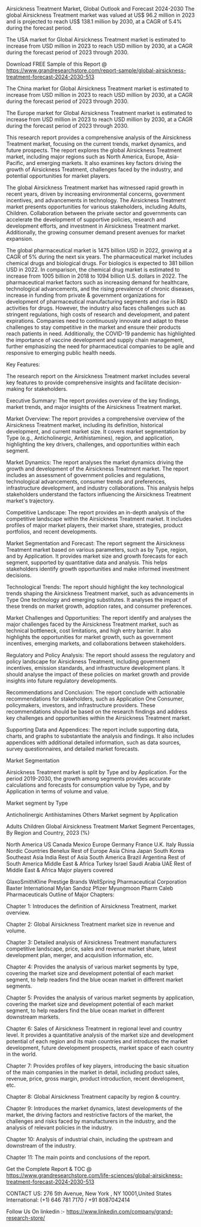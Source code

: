 Airsickness Treatment Market, Global Outlook and Forecast 2024-2030
The global Airsickness Treatment market was valued at US$ 96.2 million in 2023 and is projected to reach US$ 138.1 million by 2030, at a CAGR of 5.4% during the forecast period.

The USA market for Global Airsickness Treatment market is estimated to increase from USD million in 2023 to reach USD million by 2030, at a CAGR during the forecast period of 2023 through 2030.

Download FREE Sample of this Report @ https://www.grandresearchstore.com/report-sample/global-airsickness-treatment-forecast-2024-2030-513

The China market for Global Airsickness Treatment market is estimated to increase from USD million in 2023 to reach USD million by 2030, at a CAGR during the forecast period of 2023 through 2030.

The Europe market for Global Airsickness Treatment market is estimated to increase from USD million in 2023 to reach USD million by 2030, at a CAGR during the forecast period of 2023 through 2030.

This research report provides a comprehensive analysis of the Airsickness Treatment market, focusing on the current trends, market dynamics, and future prospects. The report explores the global Airsickness Treatment market, including major regions such as North America, Europe, Asia-Pacific, and emerging markets. It also examines key factors driving the growth of Airsickness Treatment, challenges faced by the industry, and potential opportunities for market players.

The global Airsickness Treatment market has witnessed rapid growth in recent years, driven by increasing environmental concerns, government incentives, and advancements in technology. The Airsickness Treatment market presents opportunities for various stakeholders, including Adults, Children. Collaboration between the private sector and governments can accelerate the development of supportive policies, research and development efforts, and investment in Airsickness Treatment market. Additionally, the growing consumer demand present avenues for market expansion.

The global pharmaceutical market is 1475 billion USD in 2022, growing at a CAGR of 5% during the next six years. The pharmaceutical market includes chemical drugs and biological drugs. For biologics is expected to 381 billion USD in 2022. In comparison, the chemical drug market is estimated to increase from 1005 billion in 2018 to 1094 billion U.S. dollars in 2022. The pharmaceutical market factors such as increasing demand for healthcare, technological advancements, and the rising prevalence of chronic diseases, increase in funding from private & government organizations for development of pharmaceutical manufacturing segments and rise in R&D activities for drugs. However, the industry also faces challenges such as stringent regulations, high costs of research and development, and patent expirations. Companies need to continuously innovate and adapt to these challenges to stay competitive in the market and ensure their products reach patients in need. Additionally, the COVID-19 pandemic has highlighted the importance of vaccine development and supply chain management, further emphasizing the need for pharmaceutical companies to be agile and responsive to emerging public health needs.

Key Features:

The research report on the Airsickness Treatment market includes several key features to provide comprehensive insights and facilitate decision-making for stakeholders.

Executive Summary: The report provides overview of the key findings, market trends, and major insights of the Airsickness Treatment market.

Market Overview: The report provides a comprehensive overview of the Airsickness Treatment market, including its definition, historical development, and current market size. It covers market segmentation by Type (e.g., Anticholinergic, Antihistamines), region, and application, highlighting the key drivers, challenges, and opportunities within each segment.

Market Dynamics: The report analyses the market dynamics driving the growth and development of the Airsickness Treatment market. The report includes an assessment of government policies and regulations, technological advancements, consumer trends and preferences, infrastructure development, and industry collaborations. This analysis helps stakeholders understand the factors influencing the Airsickness Treatment market's trajectory.

Competitive Landscape: The report provides an in-depth analysis of the competitive landscape within the Airsickness Treatment market. It includes profiles of major market players, their market share, strategies, product portfolios, and recent developments.

Market Segmentation and Forecast: The report segment the Airsickness Treatment market based on various parameters, such as by Type, region, and by Application. It provides market size and growth forecasts for each segment, supported by quantitative data and analysis. This helps stakeholders identify growth opportunities and make informed investment decisions.

Technological Trends: The report should highlight the key technological trends shaping the Airsickness Treatment market, such as advancements in Type One technology and emerging substitutes. It analyses the impact of these trends on market growth, adoption rates, and consumer preferences.

Market Challenges and Opportunities: The report identify and analyses the major challenges faced by the Airsickness Treatment market, such as technical bottleneck, cost limitations, and high entry barrier. It also highlights the opportunities for market growth, such as government incentives, emerging markets, and collaborations between stakeholders.

Regulatory and Policy Analysis: The report should assess the regulatory and policy landscape for Airsickness Treatment, including government incentives, emission standards, and infrastructure development plans. It should analyse the impact of these policies on market growth and provide insights into future regulatory developments.

Recommendations and Conclusion: The report conclude with actionable recommendations for stakeholders, such as Application One Consumer, policymakers, investors, and infrastructure providers. These recommendations should be based on the research findings and address key challenges and opportunities within the Airsickness Treatment market.

Supporting Data and Appendices: The report include supporting data, charts, and graphs to substantiate the analysis and findings. It also includes appendices with additional detailed information, such as data sources, survey questionnaires, and detailed market forecasts.

Market Segmentation

Airsickness Treatment market is split by Type and by Application. For the period 2019-2030, the growth among segments provides accurate calculations and forecasts for consumption value by Type, and by Application in terms of volume and value.

Market segment by Type

Anticholinergic
Antihistamines
Others
Market segment by Application

Adults
Children
Global Airsickness Treatment Market Segment Percentages, By Region and Country, 2023 (%)

North America
US
Canada
Mexico
Europe
Germany
France
U.K.
Italy
Russia
Nordic Countries
Benelux
Rest of Europe
Asia
China
Japan
South Korea
Southeast Asia
India
Rest of Asia
South America
Brazil
Argentina
Rest of South America
Middle East & Africa
Turkey
Israel
Saudi Arabia
UAE
Rest of Middle East & Africa
Major players covered

GlaxoSmithKline
Prestige Brands
WellSpring Pharmaceutical Corporation
Baxter International
Mylan
Sandoz
Pfizer
Myungmoon Pharm
Caleb Pharmaceuticals
Outline of Major Chapters:

Chapter 1: Introduces the definition of Airsickness Treatment, market overview.

Chapter 2: Global Airsickness Treatment market size in revenue and volume.

Chapter 3: Detailed analysis of Airsickness Treatment manufacturers competitive landscape, price, sales and revenue market share, latest development plan, merger, and acquisition information, etc.

Chapter 4: Provides the analysis of various market segments by type, covering the market size and development potential of each market segment, to help readers find the blue ocean market in different market segments.

Chapter 5: Provides the analysis of various market segments by application, covering the market size and development potential of each market segment, to help readers find the blue ocean market in different downstream markets.

Chapter 6: Sales of Airsickness Treatment in regional level and country level. It provides a quantitative analysis of the market size and development potential of each region and its main countries and introduces the market development, future development prospects, market space of each country in the world.

Chapter 7: Provides profiles of key players, introducing the basic situation of the main companies in the market in detail, including product sales, revenue, price, gross margin, product introduction, recent development, etc.

Chapter 8: Global Airsickness Treatment capacity by region & country.

Chapter 9: Introduces the market dynamics, latest developments of the market, the driving factors and restrictive factors of the market, the challenges and risks faced by manufacturers in the industry, and the analysis of relevant policies in the industry.

Chapter 10: Analysis of industrial chain, including the upstream and downstream of the industry.

Chapter 11: The main points and conclusions of the report.

Get the Complete Report & TOC @ https://www.grandresearchstore.com/life-sciences/global-airsickness-treatment-forecast-2024-2030-513

CONTACT US:
276 5th Avenue, New York , NY 10001,United States
International: (+1) 646 781 7170 / +91 8087042414

Follow Us On linkedin :- https://www.linkedin.com/company/grand-research-store/
